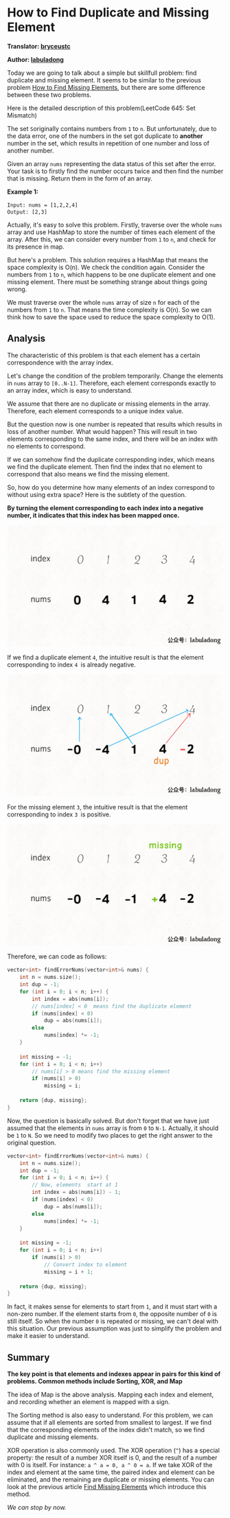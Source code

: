 # How to Find Duplicate and Missing Element

**Translator: [bryceustc](https://github.com/bryceustc)**

**Author: [labuladong](https://github.com/labuladong)**

Today we are going to talk about a simple but skillfull problem: find duplicate and missing element. It seems to be similar to the previous problem [How to Find Missing Elements](./missing_elements.md), but there are some difference between these two problems.

Here is the detailed description of this problem(LeetCode 645: Set Mismatch)

The set ``S``originally contains numbers from `1` to ``n``. But unfortunately, due to the data error, one of the numbers in the set got duplicate to **another** number in the set, which results in repetition of one number and loss of another number.

Given an array ``nums`` representing the data status of this set after the error. Your task is to firstly find the number occurs twice and then find the number that is missing. Return them in the form of an array.

**Example 1:**

```
Input: nums = [1,2,2,4]
Output: [2,3]
```

Actually, it's easy to solve this problem. Firstly, traverse over the whole `nums` array and use HashMap to store the number of times each element of the  array. After this, we can consider every number from `1` to `n`, and check for its presence in map.

But here's a problem.  This solution requires a HashMap that means the space complexity is O(n). We check the condition again.  Consider the numbers from `1` to `n`, which happens to be one duplicate element and one missing element. There must be something strange about things going wrong.

We must traverse over the whole `nums` array of size `n` for each of the numbers from `1` to `n`. That means the time complexity is O(n). So we can think how to save the space used to reduce the space complexity to O(1).

## Analysis

The characteristic of this problem is that each element has a certain correspondence with the array index.

Let's change the condition of the problem temporarily. Change the elements in ``nums`` array to ``[0..N-1]``. Therefore, each element corresponds exactly to an array index, which is easy to understand.

We assume that there are no duplicate or missing elements in the array. Therefore, each element corresponds to a unique index value.

But the question now is one number is repeated that results which results in  loss of another number. What would happen? This will result in two elements corresponding to the same index, and there will be an index with no elements to correspond. 

If we can somehow find the duplicate corresponding index, which means we find the duplicate element. Then find the index that no element to correspond that also means we find the missing element.

So, how do you determine how many elements of an index correspond to without using extra space? Here is the subtlety of the question.

**By turning the element corresponding to each index into a negative number, it indicates that this index has been mapped once.**

![](../Pictures/dupmissing/1.gif)

If we find a  duplicate element `4`,  the intuitive result is that the element corresponding to index `4 `is already negative.

![](../Pictures/dupmissing/2.jpg)

For the missing element `3`,  the intuitive result is that the element corresponding to index `3 `is positive.

![](../Pictures/dupmissing/3.jpg)

Therefore, we can code as follows:
```c++
vector<int> findErrorNums(vector<int>& nums) {
    int n = nums.size();
    int dup = -1;
    for (int i = 0; i < n; i++) {
        int index = abs(nums[i]);
        // nums[index] < 0  means find the duplicate element
        if (nums[index] < 0)
            dup = abs(nums[i]);
        else
            nums[index] *= -1;
    }

    int missing = -1;
    for (int i = 0; i < n; i++)
        // nums[i] > 0 means find the missing element
        if (nums[i] > 0)
            missing = i;
    
    return {dup, missing};
}
```

Now, the question is basically solved. But don't forget that we have just assumed that the elements in ``nums`` array is from `0` to `N-1`. Actually, it should be `1` to `N`. So we need to modify two places to get the right answer to the original question.

```c++
vector<int> findErrorNums(vector<int>& nums) {
    int n = nums.size();
    int dup = -1;
    for (int i = 0; i < n; i++) {
        // Now, elements  start at 1
        int index = abs(nums[i]) - 1;
        if (nums[index] < 0)
            dup = abs(nums[i]);
        else
            nums[index] *= -1;
    }

    int missing = -1;
    for (int i = 0; i < n; i++)
        if (nums[i] > 0)
            // Convert index to element
            missing = i + 1;
    
    return {dup, missing};
}
```

In fact, it makes sense for elements to start from `1`, and it must start with a non-zero number. If the element starts from  `0`, the opposite number of `0` is still itself. So when the number `0` is repeated or missing, we can't deal with this situation. Our previous assumption was just to simplify the problem and make it easier to understand.

## Summary

**The key point is that elements and indexes appear in pairs for this kind of problems.  Common methods include Sorting, XOR, and Map**

The idea of Map is the above analysis. Mapping each index and element, and recording whether an element is mapped with a sign.

The Sorting method is also easy to understand. For this problem, we can assume that if all elements are sorted from smallest to largest. If we find that the corresponding elements of the index didn't match, so we find duplicate and missing elements.

XOR operation is also commonly used. The XOR operation (`^`) has a special property: the result of a number XOR itself is 0, and the result of a number with 0 is itself. For instance: ``a ^ a = 0, a ^ 0 = a``. If we take  XOR of the index and element at the same time, the paired index and element can be eliminated, and the remaining are duplicate or missing elements. You can look at the previous article [Find Missing Elements](./missing_elements.md) which introduce this method.

_We can stop by now._